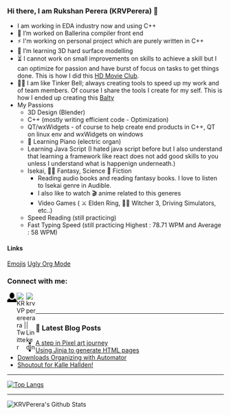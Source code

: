 ### Hi there, I am Rukshan Perera (KRVPerera) 👋

- I am working in EDA industry now and using C++ 
- 🔭 I’m worked on Ballerina compiler front end
- :zap: I'm working on personal project which are purely written in C++
- 🌱 I’m learning 3D hard surface modelling
- :hourglass_flowing_sand: I cannot work on small improvements on skills to achieve a skill but I can optimize for passion and have burst of focus on tasks to get things done.
  This is how I did this [HD Movie Club](https://hdmovieclub.netlify.app/).
- :fairy_woman: I am like Tinker Bell; always creating tools to speed up my work and of team members. Of course I share the tools I create for my self. This is how I ended up creating this [Balty](https://marketplace.visualstudio.com/items?itemName=KRVPerera.balty)
- My Passions
  - 3D Design (Blender)
  - C++ (mostly writing efficient code - Optimization)
  - QT/wxWidgets - of course to help create end products in C++, QT on linux env and wxWidgets on windows
  - :musical_keyboard: Learning Piano (electric organ)
  - Learning Java Script (I hated java script before but I also understand that learning a framework like react does not add good skills to you unless I understand what is happenign underneath.)
  - Isekai, :mermaid: Fantasy, Science :dna: Fiction
    - Reading audio books and reading fantasy books. I love to listen to Isekai genre in Audible.
    - I also like to watch :clapper: anime related to this generes
    - Video Games ( :crossed_swords: Elden Ring, :mage_man: Witcher 3, Driving Simulators, etc..)
  - Speed Reading (still practicing)
  - Fast Typing Speed (still practicing Highest : 78.71 WPM and Average : 58 WPM)

#### Links

[Emojis](https://github.com/ikatyang/emoji-cheat-sheet/blob/master/README.md#science)
[Ugly Org Mode](https://github.com/KRVPerera/config/blob/master/orgmode/krvperera.org)

### Connect with me:

[<img align="left" alt="krvperera.com" width="22px" src="https://raw.githubusercontent.com/iconic/open-iconic/master/svg/person.svg" />][website]
[<img align="left" alt="KRVPerera | Twitter" width="22px" src="https://cdn.jsdelivr.net/npm/simple-icons@v3/icons/twitter.svg" />][twitter]
[<img align="left" alt="krvperera | LinkedIn" width="22px" src="https://cdn.jsdelivr.net/npm/simple-icons@v3/icons/linkedin.svg" />][linkedin]
<br />
<br />

---

### 📕 Latest Blog Posts
<!-- BLOG-POST-LIST:START -->
- [A step in Pixel art journey](https://medium.com/@KRVPerera/a-step-in-pixel-art-journey-6d4bcd96942e?source=rss-32e09e3b70ea------2)
- [Using Jinja to generate HTML pages](https://medium.com/@KRVPerera/using-jinja-to-generate-html-pages-3fb54cf8fbc8?source=rss-32e09e3b70ea------2)
- [Downloads Organizing with Automator](https://medium.com/@KRVPerera/downloads-organizing-with-automator-2a6b648e2ab1?source=rss-32e09e3b70ea------2)
- [Shoutout for Kalle Hallden!](https://medium.com/@KRVPerera/shoutout-for-kalle-hallden-f27a72fe9096?source=rss-32e09e3b70ea------2)
<!-- BLOG-POST-LIST:END -->

---

[![Top Langs](https://github-readme-stats.krvperera.vercel.app/api/top-langs/?username=KRVPerera&layout=compact&langs_count=12)](https://github.com/KRVPerera/github-readme-stats)

<!--
**KRVPerera/KRVPerera** is a ✨ _special_ ✨ repository because its `README.md` (this file) appears on your GitHub profile.

Here are some ideas to get you started:

- 👯 I’m looking to collaborate on ...
- 🤔 I’m looking for help with ...
- 💬 Ask me about ...
- 📫 How to reach me: ...
- 😄 Pronouns: ...
- ⚡ Fun fact: ...
-->
---

<img align="left" alt="KRVPerera's Github Stats" src="https://github-readme-stats.krvperera.vercel.app/api?username=KRVPerera&show_icons=true&hide_border=true&theme=onedark" />

[website]: https://krvperera.com
[twitter]: https://twitter.com/KRVPerera
[linkedin]: https://linkedin.com/in/krvperera
